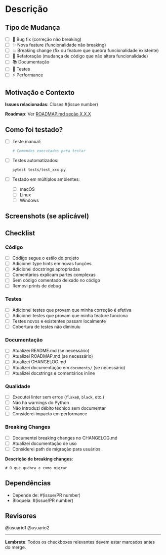 # Descrição

<!-- Descreva as mudanças deste PR de forma clara e concisa -->

## Tipo de Mudança

<!-- Marque as opções relevantes -->

- [ ] 🐛 Bug fix (correção não breaking)
- [ ] ✨ Nova feature (funcionalidade não breaking)
- [ ] 💥 Breaking change (fix ou feature que quebra funcionalidade existente)
- [ ] 🔧 Refatoração (mudança de código que não altera funcionalidade)
- [ ] 📚 Documentação
- [ ] 🧪 Testes
- [ ] ⚡ Performance

## Motivação e Contexto

<!-- Por que esta mudança é necessária? Que problema resolve? -->

**Issues relacionadas**: Closes #(issue number)

**Roadmap**: Ver [ROADMAP.md seção X.X.X](link)

## Como foi testado?

<!-- Descreva os testes que você executou para verificar suas mudanças -->

- [ ] Teste manual:
  ```bash
  # Comandos executados para testar
  ```

- [ ] Testes automatizados:
  ```bash
  pytest tests/test_xxx.py
  ```

- [ ] Testado em múltiplos ambientes:
  - [ ] macOS
  - [ ] Linux
  - [ ] Windows

## Screenshots (se aplicável)

<!-- Adicione screenshots para mudanças visuais -->

## Checklist

### Código

- [ ] Código segue o estilo do projeto
- [ ] Adicionei type hints em novas funções
- [ ] Adicionei docstrings apropriadas
- [ ] Comentários explicam partes complexas
- [ ] Sem código comentado deixado no código
- [ ] Removi prints de debug

### Testes

- [ ] Adicionei testes que provam que minha correção é efetiva
- [ ] Adicionei testes que provam que minha feature funciona
- [ ] Testes novos e existentes passam localmente
- [ ] Cobertura de testes não diminuiu

### Documentação

- [ ] Atualizei README.md (se necessário)
- [ ] Atualizei ROADMAP.md (se necessário)
- [ ] Atualizei CHANGELOG.md
- [ ] Atualizei documentação em `documents/` (se necessário)
- [ ] Atualizei docstrings e comentários inline

### Qualidade

- [ ] Executei linter sem erros (`flake8`, `black`, etc.)
- [ ] Não há warnings do Python
- [ ] Não introduzi débito técnico sem documentar
- [ ] Considerei impacto em performance

### Breaking Changes

<!-- Se houver breaking changes -->

- [ ] Documentei breaking changes no CHANGELOG.md
- [ ] Atualizei documentação de uso
- [ ] Considerei path de migração para usuários

**Descrição de breaking changes**:
```
# O que quebra e como migrar
```

## Dependências

<!-- Esta mudança depende de outros PRs/issues? -->

- Depende de: #(issue/PR number)
- Bloqueia: #(issue/PR number)

## Revisores

<!-- Mencione pessoas específicas que devem revisar -->

@usuario1 @usuario2

---

**Lembrete**: Todos os checkboxes relevantes devem estar marcados antes do merge.


